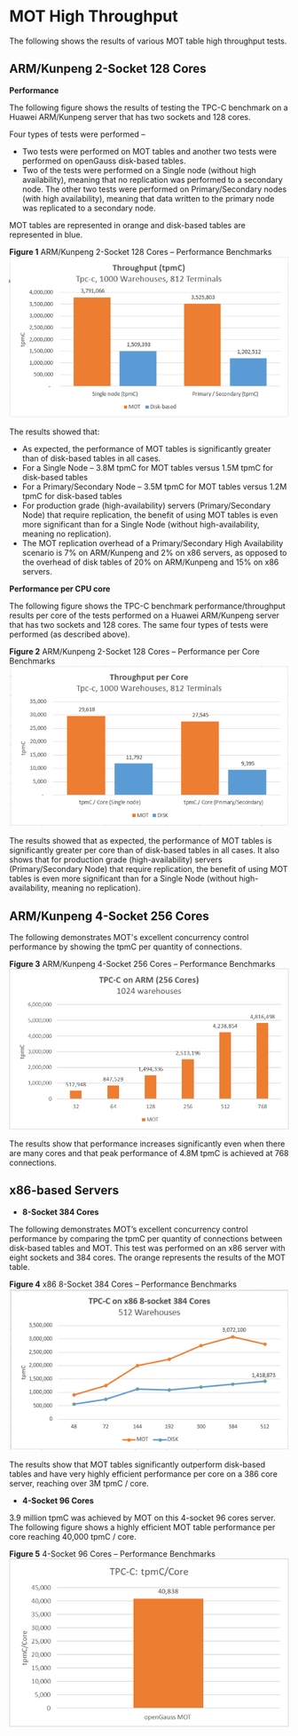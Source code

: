# MOT High Throughput<a name="EN-US_TOPIC_0270170872"></a>

The following shows the results of various MOT table high throughput tests.

## ARM/Kunpeng 2-Socket 128 Cores<a name="section23056309453"></a>

**Performance**

The following figure shows the results of testing the TPC-C benchmark on a Huawei ARM/Kunpeng server that has two sockets and 128 cores.

Four types of tests were performed –

-   Two tests were performed on MOT tables and another two tests were performed on openGauss disk-based tables.
-   Two of the tests were performed on a Single node \(without high availability\), meaning that no replication was performed to a secondary node. The other two tests were performed on Primary/Secondary nodes \(with high availability\), meaning that data written to the primary node was replicated to a secondary node.

MOT tables are represented in orange and disk-based tables are represented in blue.

**Figure  1**  ARM/Kunpeng 2-Socket 128 Cores – Performance Benchmarks<a name="fig744170184120"></a>  
![](figures/arm-kunpeng-2-socket-128-cores-performance-benchmarks.png "arm-kunpeng-2-socket-128-cores-performance-benchmarks")

The results showed that:

-   As expected, the performance of MOT tables is significantly greater than of disk-based tables in all cases.
-   For a Single Node – 3.8M tpmC for MOT tables versus 1.5M tpmC for disk-based tables
-   For a Primary/Secondary Node – 3.5M tpmC for MOT tables versus 1.2M tpmC for disk-based tables
-   For production grade \(high-availability\) servers \(Primary/Secondary Node\) that require replication, the benefit of using MOT tables is even more significant than for a Single Node \(without high-availability, meaning no replication\).
-   The MOT replication overhead of a Primary/Secondary High Availability scenario is 7% on ARM/Kunpeng and 2% on x86 servers, as opposed to the overhead of disk tables of 20% on ARM/Kunpeng and 15% on x86 servers.

**Performance per CPU core**

The following figure shows the TPC-C benchmark performance/throughput results per core of the tests performed on a Huawei ARM/Kunpeng server that has two sockets and 128 cores. The same four types of tests were performed \(as described above\).

**Figure  2**  ARM/Kunpeng 2-Socket 128 Cores – Performance per Core Benchmarks<a name="fig4973174704615"></a>  
![](figures/arm-kunpeng-2-socket-128-cores-performance-per-core-benchmarks.png "arm-kunpeng-2-socket-128-cores-performance-per-core-benchmarks")

The results showed that as expected, the performance of MOT tables is significantly greater per core than of disk-based tables in all cases. It also shows that for production grade \(high-availability\) servers \(Primary/Secondary Node\) that require replication, the benefit of using MOT tables is even more significant than for a Single Node \(without high-availability, meaning no replication\).

## ARM/Kunpeng 4-Socket 256 Cores<a name="section1510791314715"></a>

The following demonstrates MOT's excellent concurrency control performance by showing the tpmC per quantity of connections.

**Figure  3**  ARM/Kunpeng 4-Socket 256 Cores – Performance Benchmarks<a name="fig11792916124118"></a>  
![](figures/arm-kunpeng-4-socket-256-cores-performance-benchmarks.png "arm-kunpeng-4-socket-256-cores-performance-benchmarks")

The results show that performance increases significantly even when there are many cores and that peak performance of 4.8M tpmC is achieved at 768 connections.

## x86-based Servers<a name="section18708933184717"></a>

-   **8-Socket 384 Cores**

The following demonstrates MOT’s excellent concurrency control performance by comparing the tpmC per quantity of connections between disk-based tables and MOT. This test was performed on an x86 server with eight sockets and 384 cores. The orange represents the results of the MOT table.

**Figure  4**  x86 8-Socket 384 Cores – Performance Benchmarks<a name="fig16827229164115"></a>  
![](figures/x86-8-socket-384-cores-performance-benchmarks.png "x86-8-socket-384-cores-performance-benchmarks")

The results show that MOT tables significantly outperform disk-based tables and have very highly efficient performance per core on a 386 core server, reaching over 3M tpmC / core.

-   **4-Socket 96 Cores**

3.9 million tpmC was achieved by MOT on this 4-socket 96 cores server. The following figure shows a highly efficient MOT table performance per core reaching 40,000 tpmC / core.

**Figure  5**  4-Socket 96 Cores – Performance Benchmarks<a name="fig1697014113412"></a>  
![](figures/4-socket-96-cores-performance-benchmarks.png "4-socket-96-cores-performance-benchmarks")

